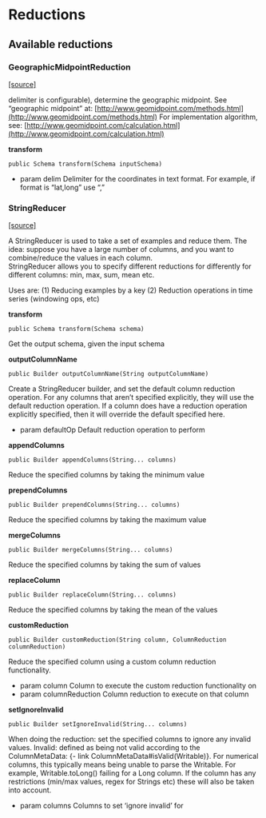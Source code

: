 # Reductions

## Available reductions

### GeographicMidpointReduction

[\[source\]](https://github.com/eclipse/deeplearning4j/tree/master/datavec/datavec-api/src/main/java/org/datavec/api/transform/reduce/impl/GeographicMidpointReduction.java)

delimiter is configurable\), determine the geographic midpoint. See “geographic midpoint” at: [http://www.geomidpoint.com/methods.html](http://www.geomidpoint.com/methods.html) For implementation algorithm, see: [http://www.geomidpoint.com/calculation.html](http://www.geomidpoint.com/calculation.html)

**transform**

```text
public Schema transform(Schema inputSchema) 
```

* param delim Delimiter for the coordinates in text format. For example, if format is “lat,long” use “,”

### StringReducer

[\[source\]](https://github.com/eclipse/deeplearning4j/tree/master/datavec/datavec-api/src/main/java/org/datavec/api/transform/stringreduce/StringReducer.java)

A StringReducer is used to take a set of examples and reduce them. The idea: suppose you have a large number of columns, and you want to combine/reduce the values in each column.  
StringReducer allows you to specify different reductions for differently for different columns: min, max, sum, mean etc.

Uses are: \(1\) Reducing examples by a key \(2\) Reduction operations in time series \(windowing ops, etc\)

**transform**

```text
public Schema transform(Schema schema) 
```

Get the output schema, given the input schema

**outputColumnName**

```text
public Builder outputColumnName(String outputColumnName) 
```

Create a StringReducer builder, and set the default column reduction operation. For any columns that aren’t specified explicitly, they will use the default reduction operation. If a column does have a reduction operation explicitly specified, then it will override the default specified here.

* param defaultOp Default reduction operation to perform

**appendColumns**

```text
public Builder appendColumns(String... columns) 
```

Reduce the specified columns by taking the minimum value

**prependColumns**

```text
public Builder prependColumns(String... columns) 
```

Reduce the specified columns by taking the maximum value

**mergeColumns**

```text
public Builder mergeColumns(String... columns) 
```

Reduce the specified columns by taking the sum of values

**replaceColumn**

```text
public Builder replaceColumn(String... columns) 
```

Reduce the specified columns by taking the mean of the values

**customReduction**

```text
public Builder customReduction(String column, ColumnReduction columnReduction) 
```

Reduce the specified column using a custom column reduction functionality.

* param column Column to execute the custom reduction functionality on
* param columnReduction Column reduction to execute on that column

**setIgnoreInvalid**

```text
public Builder setIgnoreInvalid(String... columns) 
```

When doing the reduction: set the specified columns to ignore any invalid values. Invalid: defined as being not valid according to the ColumnMetaData: {- link ColumnMetaData\#isValid\(Writable\)}. For numerical columns, this typically means being unable to parse the Writable. For example, Writable.toLong\(\) failing for a Long column. If the column has any restrictions \(min/max values, regex for Strings etc\) these will also be taken into account.

* param columns Columns to set ‘ignore invalid’ for

